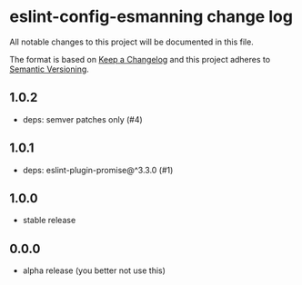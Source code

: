 # eslint-config-esmanning change log

All notable changes to this project will be documented in this file.

The format is based on [Keep a Changelog](http://keepachangelog.com/)
and this project adheres to [Semantic Versioning](http://semver.org/).

## 1.0.2

- deps: semver patches only (#4)

## 1.0.1

- deps: eslint-plugin-promise@^3.3.0 (#1)

## 1.0.0

- stable release

## 0.0.0

- alpha release (you better not use this)
